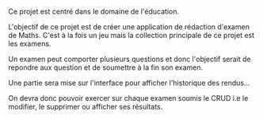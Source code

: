Ce projet est centré dans le domaine de l'éducation.

L'objectif de ce projet est de créer une application de rédaction d'examen de Maths.
C'est à la fois un jeu mais la collection principale de ce projet est les examens.

Un examen peut comporter plusieurs questions et donc l'objectif serait de repondre aux question et de soumettre à la fin son examen.

Une partie sera mise sur l'interface pour afficher l'historique des rendus...

On devra donc pouvoir exercer sur chaque examen soumis le CRUD i.e le modifier, le supprimer ou afficher ses résultats.